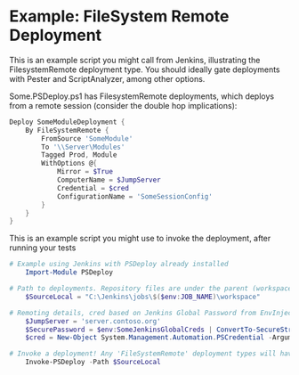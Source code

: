 # Example: FileSystem Remote Deployment
This is an example script you might call from Jenkins, illustrating the FilesystemRemote deployment type.
You should ideally gate deployments with Pester and ScriptAnalyzer, among other options.

Some.PSDeploy.ps1 has FilesystemRemote deployments, which deploys from a remote session (consider the double hop implications):

```powershell
Deploy SomeModuleDeployment {
    By FileSystemRemote {
        FromSource 'SomeModule'
        To '\\Server\Modules'
        Tagged Prod, Module
        WithOptions @{
            Mirror = $True
            ComputerName = $JumpServer
            Credential = $cred
            ConfigurationName = 'SomeSessionConfig'
        }
    }
}
```

This is an example script you might use to invoke the deployment, after running your tests

```PowerShell
# Example using Jenkins with PSDeploy already installed
    Import-Module PSDeploy

# Path to deployments. Repository files are under the parent (workspace) directory.
    $SourceLocal = "C:\Jenkins\jobs\$($env:JOB_NAME)\workspace"

# Remoting details, cred based on Jenkins Global Password from EnvInject
    $JumpServer = 'server.contoso.org'
    $SecurePassword = $env:SomeJenkinsGlobalCreds | ConvertTo-SecureString -AsPlainText -Force
    $cred = New-Object System.Management.Automation.PSCredential -ArgumentList "contoso\SomeUser", $SecurePassword

# Invoke a deployment! Any 'FileSystemRemote' deployment types will have the DeploymentParameters.FilesystemRemote parameters splatted
    Invoke-PSDeploy -Path $SourceLocal
```